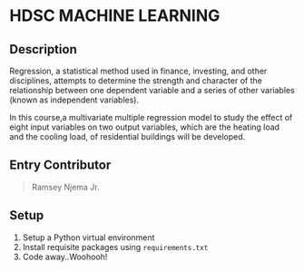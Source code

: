 # HDSC MACHINE LEARNING

## Description
Regression, a statistical method used in finance, investing, and other disciplines, attempts to determine the strength and character of the relationship between one dependent variable and a series of other variables (known as independent variables). 

In this course,a multivariate multiple regression model to study the effect of eight input variables on two output variables, which are the heating load and the cooling load, of residential buildings will be developed. 

## Entry Contributor
> Ramsey Njema Jr.

## Setup
1. Setup a Python virtual environment 
2. Install requisite packages using `requirements.txt`
3. Code away..Woohooh!
